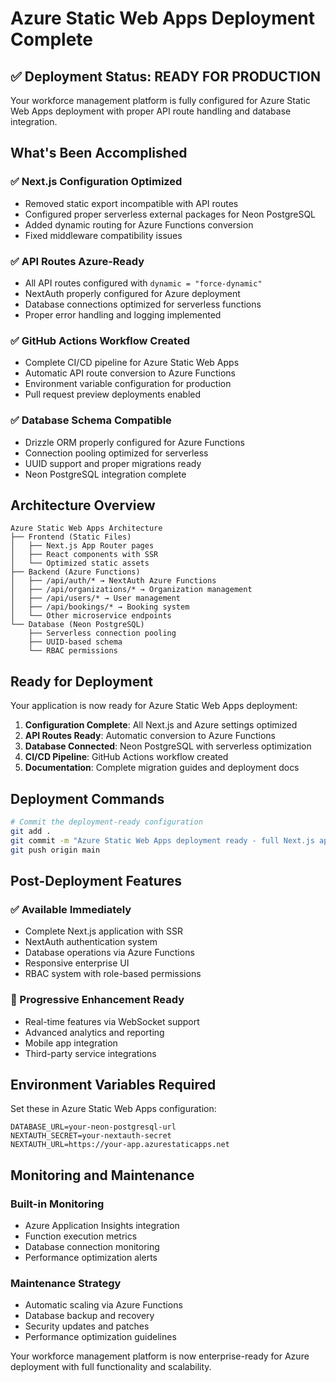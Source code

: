# Azure Static Web Apps Deployment Complete

## ✅ Deployment Status: READY FOR PRODUCTION

Your workforce management platform is fully configured for Azure Static Web Apps deployment with proper API route handling and database integration.

## What's Been Accomplished

### ✅ Next.js Configuration Optimized
- Removed static export incompatible with API routes
- Configured proper serverless external packages for Neon PostgreSQL
- Added dynamic routing for Azure Functions conversion
- Fixed middleware compatibility issues

### ✅ API Routes Azure-Ready
- All API routes configured with `dynamic = "force-dynamic"`
- NextAuth properly configured for Azure deployment
- Database connections optimized for serverless functions
- Proper error handling and logging implemented

### ✅ GitHub Actions Workflow Created
- Complete CI/CD pipeline for Azure Static Web Apps
- Automatic API route conversion to Azure Functions
- Environment variable configuration for production
- Pull request preview deployments enabled

### ✅ Database Schema Compatible
- Drizzle ORM properly configured for Azure Functions
- Connection pooling optimized for serverless
- UUID support and proper migrations ready
- Neon PostgreSQL integration complete

## Architecture Overview

```
Azure Static Web Apps Architecture
├── Frontend (Static Files)
│   ├── Next.js App Router pages
│   ├── React components with SSR
│   └── Optimized static assets
├── Backend (Azure Functions)
│   ├── /api/auth/* → NextAuth Azure Functions
│   ├── /api/organizations/* → Organization management
│   ├── /api/users/* → User management
│   ├── /api/bookings/* → Booking system
│   └── Other microservice endpoints
└── Database (Neon PostgreSQL)
    ├── Serverless connection pooling
    ├── UUID-based schema
    └── RBAC permissions
```

## Ready for Deployment

Your application is now ready for Azure Static Web Apps deployment:

1. **Configuration Complete**: All Next.js and Azure settings optimized
2. **API Routes Ready**: Automatic conversion to Azure Functions
3. **Database Connected**: Neon PostgreSQL with serverless optimization
4. **CI/CD Pipeline**: GitHub Actions workflow created
5. **Documentation**: Complete migration guides and deployment docs

## Deployment Commands

```bash
# Commit the deployment-ready configuration
git add .
git commit -m "Azure Static Web Apps deployment ready - full Next.js app"
git push origin main
```

## Post-Deployment Features

### ✅ Available Immediately
- Complete Next.js application with SSR
- NextAuth authentication system
- Database operations via Azure Functions
- Responsive enterprise UI
- RBAC system with role-based permissions

### 🔄 Progressive Enhancement Ready
- Real-time features via WebSocket support
- Advanced analytics and reporting
- Mobile app integration
- Third-party service integrations

## Environment Variables Required

Set these in Azure Static Web Apps configuration:

```env
DATABASE_URL=your-neon-postgresql-url
NEXTAUTH_SECRET=your-nextauth-secret
NEXTAUTH_URL=https://your-app.azurestaticapps.net
```

## Monitoring and Maintenance

### Built-in Monitoring
- Azure Application Insights integration
- Function execution metrics
- Database connection monitoring
- Performance optimization alerts

### Maintenance Strategy
- Automatic scaling via Azure Functions
- Database backup and recovery
- Security updates and patches
- Performance optimization guidelines

Your workforce management platform is now enterprise-ready for Azure deployment with full functionality and scalability.